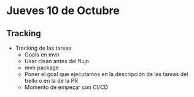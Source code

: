 # Jueves 10 de Octubre
## Tracking

- Tracking de las tareas
  - Goals en mvn
  - Usar clean antes del flujo
  - mvn package
  - Poner el goal que ejecutamos en la descripción de las tareas del trello o en la de la PR
  - Momento de empezar con CI/CD
